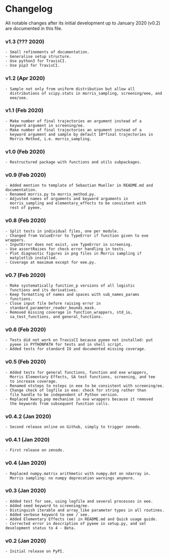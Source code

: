 # Changelog

All notable changes after its initial development up to January 2020 (v0.2) are documented in this file.

### v1.3 (??? 2020)
    - Small refinements of documentation.
    - Generalise setup structure.
    - Use python3 for TravisCI.
    - Use pip3 for TravisCI.

### v1.2 (Apr 2020)
    - Sample not only from uniform distribution but allow all
      distributions of scipy.stats in morris_sampling, screening/eee, and
      eee/see.

### v1.1 (Feb 2020)
    - Make number of final trajectories an argument instead of a
      keyword argument in screening/ee.
    - Make number of final trajectories an argument instead of a
      keyword argument and sample by default 10*final trajectories in
      Morris Method, i.e. morris_sampling.

### v1.0 (Feb 2020)
    - Restructured package with functions and utils subpackages.

### v0.9 (Feb 2020)
    - Added mention to template of Sebastian Mueller in README.md and documentation.
    - Renamed morris.py to morris_method.py.
    - Adjusted names of arguments and keyword arguments in
      morris_sampling and elementary_effects to be consistent with
      rest of pyeee.

### v0.8 (Feb 2020)
    - Split tests in individual files, one per module.
    - Changed from ValueError to TypeError if function given to exe wrappers.
    - InputError does not exist, use TypeError in screening.
    - Use assertRaises for check error handling in tests.
    - Plot diagnostic figures in png files in Morris sampling if
      matplotlib installed.
    - Coverage at maximum except for eee.py.

### v0.7 (Feb 2020)
    - Make systematically function_p versions of all logistic
      functions and its derivatives.
    - Keep formatting of names and spaces with sub_names_params
      functions.
    - Close input file before raising error in
      standard_parameter_reader_bounds_mask.
    - Removed missing coverage in function_wrappers, std_io,
      sa_test_functions, and general_functions.

### v0.6 (Feb 2020)
    - Tests did not work on TravisCI because pyeee not installed: put
      pyeee in PYTHONPATH for tests and in shell script.
    - Added tests for standard IO and documented missing coverage.

### v0.5 (Feb 2020)
    - Added tests for general functions, function and exe wrappers,
      Morris Elementary Effects, SA test functions, screening, and tee
      to increase coverage.
    - Renamed ntsteps to nsteps in eee to be consistent with screening/ee.
    - Change check of logfile in eee: check for string rather than
      file handle to be independent of Python version.
    - Replaced kwarg.pop mechanism in exe wrappers because it removed
      the keywords from subsequent function calls.

### v0.4.2 (Jan 2020)
    - Second release online on Github, simply to trigger zenodo.

### v0.4.1 (Jan 2020)
    - First release on zenodo.

### v0.4 (Jan 2020)
    - Replaced numpy.matrix arithmetic with numpy.dot on ndarray in.
      Morris sampling: no numpy deprecation warnings anymore.

### v0.3 (Jan 2020)
    - Added test for see, using logfile and several processes in eee.
    - Added seed keyword to screening/ee.
    - Distinguish iterable and array_like parameter types in all routines.
    - Added verbose keyword to eee / see.
    - Added Elementary Effects (ee) in README.md and Quick usage guide.
    - Corrected error in description of pyeee in setup.py, and set development status to 4 - Beta.

### v0.2 (Jan 2020)
    - Initial release on PyPI.
